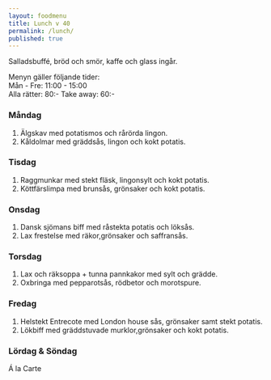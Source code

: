 ```yaml
---
layout: foodmenu
title: Lunch v 40
permalink: /lunch/
published: true
---
```

Salladsbuffé, bröd och smör, kaffe och glass ingår.

Menyn gäller följande tider:  
Mån - Fre: 11:00 - 15:00  
Alla rätter: 80:- Take away: 60:-

### Måndag

1. Älgskav med potatismos och rårörda lingon.
2. Kåldolmar med gräddsås, lingon och kokt potatis.

### Tisdag

1. Raggmunkar med stekt fläsk, lingonsylt och kokt potatis.
2. Köttfärslimpa med brunsås, grönsaker och kokt potatis.

### Onsdag

1. Dansk sjömans biff med råstekta potatis och löksås.
2. Lax frestelse med räkor,grönsaker och saffransås.

### Torsdag

1. Lax och räksoppa + tunna pannkakor med sylt och grädde.
2. Oxbringa med pepparotsås, rödbetor och morotspure.

### Fredag

1. Helstekt Entrecote med London house sås, grönsaker samt stekt potatis.
2. Lökbiff med gräddstuvade murklor,grönsaker och kokt potatis.

### Lördag & Söndag

Á la Carte
